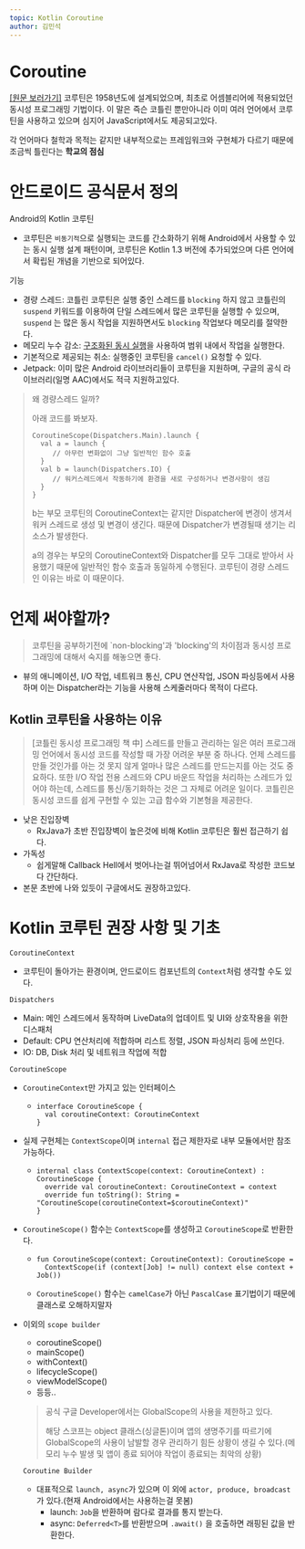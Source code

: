 ```yaml
---
topic: Kotlin Coroutine
author: 김민석
---
```


# Coroutine

[[원문 보러가기]](https://ko.wikipedia.org/wiki/%EC%BD%94%EB%A3%A8%ED%8B%B4) 코루틴은 1958년도에 설계되었으며, 최초로 어셈블리어에 적용되었던 동시성 프로그래밍 기법이다.
이 말은 즉슨 코틀린 뿐만아니라 이미 여러 언어에서 코루틴을 사용하고 있으며 심지어 JavaScript에서도 제공되고있다.

각 언어마다 철학과 목적는 같지만 내부적으로는 프레임워크와 구현체가 다르기 때문에 조금씩 틀린다는 **학교의 점심**

# 안드로이드 공식문서 정의

Android의 Kotlin 코루틴

- 코루틴은 `비동기적`으로 실행되는 코드를 간소화하기 위해 Android에서 사용할 수 있는 동시 실행 설계 패턴이며, 코루틴은 Kotlin 1.3 버전에 추가되었으며 다른 언어에서 확립된 개념을 기반으로 되어있다.

기능
  - 경량 스레드: 코틀린 코루틴은 실행 중인 스레드를 `blocking` 하지 않고 코틀린의 `suspend` 키워드를 이용하여 단일 스레드에서 많은 코루틴을 실행할 수 있으며, `suspend` 는 많은 동시 작업을 지원하면서도 `blocking` 작업보다 메모리를 절약한다.
  - 메모리 누수 감소: [구조화된 동시 실행](https://kotlinlang.org/docs/coroutines-basics.html#structured-concurrency)을 사용하여 범위 내에서 작업을 실행한다.
  - 기본적으로 제공되는 취소: 실행중인 코루틴을 `cancel()` 요청할 수 있다.
  - Jetpack: 이미 많은 Android 라이브러리들이 코루틴을 지원하며, 구글의 공식 라이브러리(일명 AAC)에서도 적극 지원하고있다.

> 왜 경량스레드 일까?
>
> 아래 코드를 봐보자.
> ``` 
> CoroutineScope(Dispatchers.Main).launch {
>   val a = launch {
>      // 아무런 변화없이 그냥 일반적인 함수 호출
>   }
>   val b = launch(Dispatchers.IO) {
>      // 워커스레드에서 작동하기에 환경을 새로 구성하거나 변경사항이 생김
>   }
> }
> ```
> b는 부모 코루틴의 CoroutineContext는 같지만 Dispatcher에 변경이 생겨서 워커 스레드로 생성 및 변경이 생긴다. 때문에 Dispatcher가 변경될때 생기는 리소스가 발생한다.
>
> a의 경우는 부모의 CoroutineContext와 Dispatcher를 모두 그대로 받아서 사용했기 때문에 일반적인 함수 호출과 동일하게 수행된다. 코루틴이 경량 스레드인 이유는 바로 이 때문이다.

# 언제 써야할까?

> 코루틴을 공부하기전에 `non-blocking'과 'blocking'의 차이점과 동시성 프로그래밍에 대해서 숙지를 해놓으면 좋다.

- 뷰의 애니메이션, I/O 작업, 네트워크 통신, CPU 연산작업, JSON 파싱등에서 사용하며
이는 Dispatcher라는 기능을 사용해 스케줄러마다 목적이 다르다.

## Kotlin 코루틴을 사용하는 이유

> [코틀린 동시성 프로그래밍 책 中] 스레드를 만들고 관리하는 일은 여러 프로그래밍 언어에서 동시성 코드를 작성할 때 가장 어려운 부분 중 하나다. 언제 스레드를 만들 것인가를 아는 것 못지 않게 얼마나 많은 스레드를 만드는지를 아는 것도 중요하다. 또한 I/O 작업 전용 스레드와 CPU 바운드 작업을 처리하는 스레드가 있어야 하는데, 스레드를 통신/동기화하는 것은 그 자체로 어려운 일이다. 코틀린은 동시성 코드를 쉽게 구현할 수 있는 고급 함수와 기본형을 제공한다.

- 낮은 진입장벽
  - RxJava가 초반 진입장벽이 높은것에 비해 Kotlin 코루틴은 훨씬 접근하기 쉽다.
- 가독성
  - 쉽게말해 Callback Hell에서 벗어나는걸 뛰어넘어서 RxJava로 작성한 코드보다 간단하다.
- 본문 초반에 나와 있듯이 구글에서도 권장하고있다.

# Kotlin 코루틴 권장 사항 및 기초

`CoroutineContext`
- 코루틴이 돌아가는 환경이며, 안드로이드 컴포넌트의 `Context`처럼 생각할 수도 있다.

`Dispatchers`
- Main: 메인 스레드에서 동작하며 LiveData의 업데이트 및 UI와 상호작용을 위한 디스패처
- Default: CPU 연산처리에 적합하며 리스트 정렬, JSON 파싱처리 등에 쓰인다.
- IO: DB, Disk 처리 및 네트워크 작업에 적합

`CoroutineScope`
- `CoroutineContext`만 가지고 있는 인터페이스
  - ```
    interface CoroutineScope {
      val coroutineContext: CoroutineContext
    }
    ```
- 실제 구현체는 `ContextScope`이며 `internal` 접근 제한자로 내부 모듈에서만 참조 가능하다.
  - ```
    internal class ContextScope(context: CoroutineContext) : CoroutineScope {
      override val coroutineContext: CoroutineContext = context
      override fun toString(): String = "CoroutineScope(coroutineContext=$coroutineContext)"
    }
    ```
- `CoroutineScope()` 함수는 `ContextScope`를 생성하고 `CoroutineScope`로 반환한다.
  - ```
    fun CoroutineScope(context: CoroutineContext): CoroutineScope =
      ContextScope(if (context[Job] != null) context else context + Job())
    ```
  - `CoroutineScope()` 함수는 `camelCase`가 아닌 `PascalCase` 표기법이기 때문에 클래스로 오해하지말자
- 이외의 `scope builder`
  - coroutineScope()
  - mainScope()
  - withContext()
  - lifecycleScope()
  - viewModelScope()
  - 등등..

  > 공식 구글 Developer에서는 GlobalScope의 사용을 제한하고 있다.
  >
  > 해당 스코프는 object 클래스(싱글톤)이며 앱의 생명주기를 따르기에 GlobalScope의 사용이 남발할 경우 관리하기 힘든 상황이 생길 수 있다.(메모리 누수 발생 및 앱이 종료 되어야 작업이 종료되는 최악의 상황)

  `Coroutine Builder`
  - 대표적으로 `launch, async`가 있으며 이 외에 `actor, produce, broadcast`가 있다.(현재 Android에서는 사용하는걸 못봄)
    - launch: `Job`을 반환하며 람다로 결과를 통지 받는다.
    - async<T>: `Deferred<T>`를 반환받으며 `.await()` 을 호출하면 래핑된 값을 반환한다.